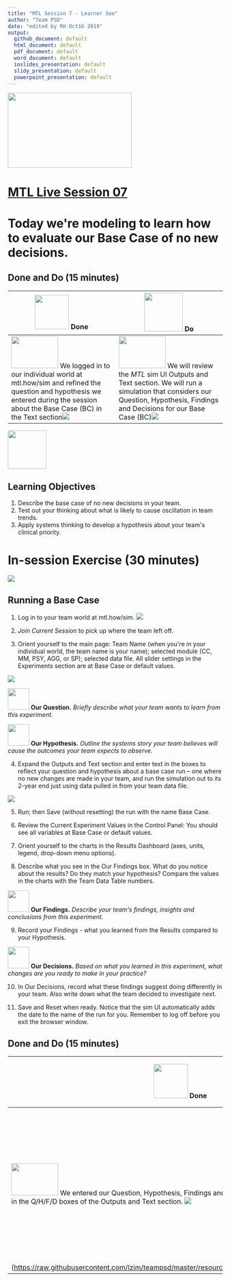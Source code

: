 ```yaml
---
title: "MTL Session 7 - Learner See"
author: "Team PSD"
date: "edited by RH Oct16 2019"
output: 
  github_document: default
  html_document: default
  pdf_document: default
  word_document: default
  ioslides_presentation: default
  slidy_presentation: default
  powerpoint_presentation: default
---
```


[<img src = "https://github.com/lzim/teampsd/blob/master/resources/logos/mtl_live_sq_sm.png"
     height = "175" width = "290">](https://github.com/lzim/mtl/tree/master/session07)  

# [MTL Live Session 07](https://github.com/lzim/mtl/tree/master/session07 "MTL Live Session 07")


# Today we're modeling to learn how to evaluate our Base Case of no new decisions.


## Done and Do (15 minutes)
<!-- Do/Done Tables -->
| [<img src = "https://github.com/lzim/teampsd/blob/master/resources/icons/done.png" height = "80" width = "80">](https://github.com/lzim/mtl/tree/master/session07) **Done** | [<img src = "https://github.com/lzim/teampsd/blob/master/resources/icons/do.png" height = "90" width = "90">](https://github.com/lzim/mtl/tree/master/session07) **Do** |
| --- | --- | 
| [<img src = "https://raw.githubusercontent.com/lzim/teampsd/master/resources/logos/mtl_how_sim.png" height = "75" width = "110">](http://mtl.how/sim) We logged in to our individual world at mtl.how/sim and refined the question and hypothesis we entered during the session about the Base Case (BC) in the Text section![](https://raw.githubusercontent.com/lzim/teampsd/master/resources/gifs/sim_ui_text_fields.gif) | [<img src = "https://raw.githubusercontent.com/lzim/teampsd/master/resources/logos/mtl_how_sim.png" height = "75" width = "110">](http://mtl.how/sim) We will review the _MTL_ sim UI Outputs and Text section.  We will run a simulation that considers our Question, Hypothesis, Findings and Decisions for our Base Case (BC)![](https://raw.githubusercontent.com/lzim/teampsd/master/resources/gifs/sim_ui_outputs_text_section.gif)| 

<!-- Learning Objectives Icon --> 
[<img src = "https://github.com/lzim/teampsd/blob/master/resources/icons/learning_objectives.png" height = "90" width = "90" style ="display: inline-block"/>](https://github.com/lzim/mtl/tree/master/session07) 

## Learning Objectives

1. Describe the base case of no new decisions in your team.
2. Test out your thinking about what is likely to cause oscillation in team trends.
3. Apply systems thinking to develop a hypothesis about your team's clinical priority.

# In-session Exercise (30 minutes)
<img src = "https://raw.githubusercontent.com/lzim/teampsd/master/resources/illustrations/data_ui_sim_ui.png">

## Running a Base Case

1. Log in to your team world at mtl.how/sim.
![](https://raw.githubusercontent.com/lzim/teampsd/master/resources/gifs/sim_ui_login.gif)

2. *Join Current Session* to pick up where the team left off.

3.	Orient yourself to the main page: Team Name (when you're in your individual world, the team name is your name); selected module (CC, MM, PSY, AGG, or SP); selected data file. All slider settings in the Experiments section are at Base Case or default values.

![](https://raw.githubusercontent.com/lzim/teampsd/master/resources/gifs/sim_ui_sections.gif)

[<img src = "https://raw.githubusercontent.com/lzim/teampsd/master/resources/icons/mtl_question.png" height = "50" width = "50" style = "display: inline-block"/>](http://mtl.how/sim) **Our Question.** *Briefly describe what your team wants to learn from this experiment.* 

[<img src = "https://raw.githubusercontent.com/lzim/teampsd/master/resources/icons/mtl_hypothesis.png" height = "50" width = "50" style = "display: inline-block"/>](http://mtl.how/sim) **Our Hypothesis.** *Outline the systems story your team believes will cause the outcomes your team expects to observe.*

4.	Expand the Outputs and Text section and enter text in the boxes to reflect your question and hypothesis about a base case run – one where no new changes are made in your team, and run the simulation out to its 2-year end just using data pulled in from your team data file.

![](https://raw.githubusercontent.com/lzim/teampsd/master/resources/gifs/sim_ui_bc_qh.gif)

5.	Run; then Save (without resetting) the run with the name Base Case.

6.	Review the Current Experiment Values in the Control Panel: You should see all variables at Base Case or default values.

7.	Orient yourself to the charts in the Results Dashboard (axes, units, legend, drop-down menu options).

8.	Describe what you see in the Our Findings box. What do you notice about the results? Do they match your hypothesis? Compare the values in the charts with the Team Data Table numbers.

[<img src = "https://raw.githubusercontent.com/lzim/teampsd/master/resources/icons/mtl_findings.png" height = "50" width = "50" style = "display: inline-block"/>](http://mtl.how/sim) **Our Findings.** *Describe your team's findings, insights and conclusions from this experiment.*   

9.	Record your Findings - what you learned from the Results compared to your Hypothesis.

[<img src = "https://raw.githubusercontent.com/lzim/teampsd/master/resources/icons/mtl_decisions.png" height = "50" width = "50" style = "display: inline-block"/>](http://mtl.how/sim) **Our Decisions.** *Based on what you learned in this experiment, what changes are you ready to make in your practice?*  

10. In Our Decisions, record what these findings suggest doing differently in your team. Also write down what the team decided to investigate next.

11. Save and Reset when ready. Notice that the sim UI automatically adds the date to the name of the run for you. Remember to log off before you exit the browser window.
 

## Done and Do (15 minutes)
<!-- Do/Done Tables -->
| [<img src = "https://github.com/lzim/teampsd/blob/master/resources/icons/done.png" height = "80" width = "80">](https://github.com/lzim/mtl/tree/master/session07) **Done** | [<img src = "https://github.com/lzim/teampsd/blob/master/resources/icons/do.png" height = "90" width = "90">](https://github.com/lzim/mtl/tree/master/session07) **Do** |
| --- | --- | 
| [<img src = "https://raw.githubusercontent.com/lzim/teampsd/master/resources/logos/mtl_how_sim.png" height = "75" width = "110">](http://mtl.how/sim) We entered our Question, Hypothesis, Findings and Decisions for our Base Case (BC) run in the Q/H/F/D boxes of the Outputs and Text section. ![](https://raw.githubusercontent.com/lzim/teampsd/master/resources/gifs/sim_ui_bc_qh.gif)| [<img src = "https://raw.githubusercontent.com/lzim/teampsd/master/resources/logos/mtl_how_sim.png" height = "75" width = "110">](http://mtl.how/sim) Log in to mtl.how/sim and explore the results of the Base Case (BC) run in the Results Dashboard of the Outputs and Text section to prepare for experiment 1. ![]
(https://raw.githubusercontent.com/lzim/teampsd/master/resources/gifs/sim_ui_outputs_text_section.gif)|
